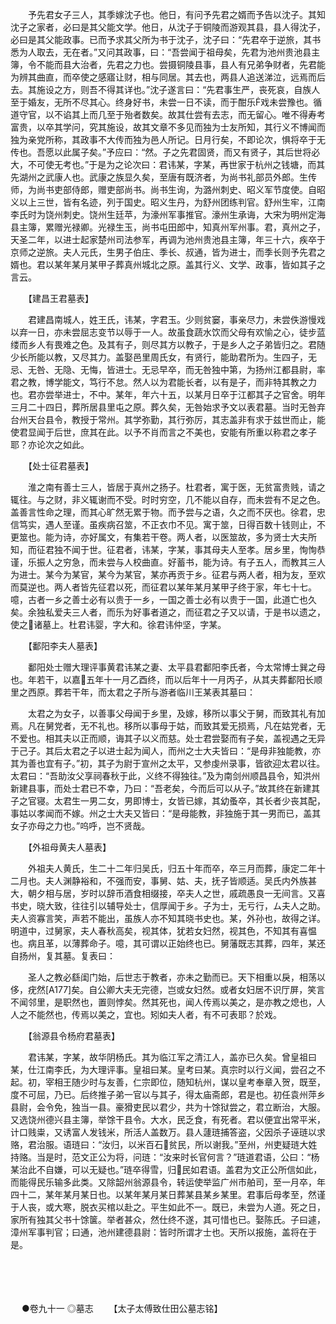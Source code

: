 <!-- { "loadSidebar": true } -->
　　予先君女子三人，其季嫁沈子也。他日，有问予先君之婿而予告以沈子。其知沈子之家者，必曰是其父能文学。他日，从沈子于铜陵而游观其县，县人得沈子，必曰是其父能政事。已而予求其父所为书于沈子，沈子曰：“先君卒于逆旅，其书悉为人取去，无在者。”又问其政事，曰：“吾尝闻于祖母矣，先君为池州贵池县主簿，令不能而县大治者，先君之力也。尝摄铜陵县事，县人有兄弟争财者，先君能为辨其曲直，而卒使之感寤让财，相与同居。其去也，两县人追送涕泣，远焉而后去。其施设之方，则吾不得其详也。”沈子遂言曰：“先君事生严，丧死哀，自族人至于婚友，无所不尽其心。终身好书，未尝一日不读，而于酣乐戏未尝豫也。循道守官，以不谄其上而几至于殆者数矣。故其仕尝有去志，而无留心。唯不得寿考富贵，以卒其学问，究其施设，故其文章不多见而独为士友所知，其行义不博闻而独为亲党所称，其政事不大传而独为邑人所记。日月行矣，不即论次，惧将卒于无传也。吾愿以此属子矣。”予应曰：“然。子之先君固贤，而又有贤子，其后世将必大，不可使无考也。”于是为之论次曰：君讳某，字某，再世家于杭州之钱塘，而其先湖州之武康人也。武康之族显久矣，至唐有既济者，为尚书礼部员外郎。生传师，为尚书吏部侍郎，赠吏部尚书。尚书生询，为潞州刺史、昭义军节度使。自昭义以上三世，皆有名迹，列于国史。昭义生丹，为舒州团练判官。舒州生牢，江南李氏时为饶州刺史。饶州生廷苹，为濠州军事推官。濠州生承诲，大宋为明州定海县主簿，累赠光禄卿。光禄生玉，尚书屯田郎中，知真州军州事。君，真州之子，天圣二年，以进士起家楚州司法参军，再调为池州贵池县主簿，年三十六，疾卒于京师之逆旅。夫人元氏，生男子伯庄、季长、叔通，皆为进士，而季长则予先君之婿也。君以某年某月某甲子葬真州城北之原。盖其行义、文学、政事，皆如其子之言云。

　　【建昌王君墓表】

　　君建昌南城人，姓王氏，讳某，字君玉。少则贫窭，事亲尽力，未尝佚游慢戏以弃一日，亦未尝屈志变节以辱于一人。故虽食蔬水饮而父母有欢愉之心，徒步蓝缕而乡人有畏难之色。及其有子，则尽其方以教子，于是乡人之子弟皆归之。君随少长所能以教，又尽其力。盖娶邑里周氏女，有贤行，能助君所为。生四子，无忌、无咎、无隐、无悔，皆进士。无忌早卒，而无咎独中第，为扬州江都县尉，率君之教，博学能文，笃行不怠。然人以为君能长者，以有是子，而非特其教之力也。君亦尝举进士，不中。某年，年六十五，以某月日卒于江都其子之官舍。明年三月二十四日，葬所居县里屯之原。葬久矣，无咎始求予文以表君墓。当时无咎弃台州天台县令，教授于常州。其学弥勤，其行弥厉，其志盖非有求于兹世而止，能使君显闻于后世，庶其在此。以予不肖而言之不美也，安能有所重以称君之孝子耶？亦论次之如此。

　　【处士征君墓表】

　　淮之南有善士三人，皆居于真州之扬子。杜君者，寓于医，无贫富贵贱，请之辄往。与之财，非义辄谢而不受。时时穷空，几不能以自存，而未尝有不足之色。盖善言性命之理，而其心旷然无累于物。而予尝与之语，久之而不厌也。徐君，忠信笃实，遇人至谨。虽疾病召筮，不正衣巾不见。寓于筮，日得百数十钱则止，不更筮也。能为诗，亦好属文，有集若干卷。两人者，以医筮故，多为贤士大夫所知，而征君独不闻于世。征君者，讳某，字某，事其母夫人至孝。居乡里，恂恂恭谨，乐振人之穷急，而未尝与人校曲直。好蓄书，能为诗。有子五人，而教其三人为进士。某今为某官，某今为某官，某亦再贡于乡。征君与两人者，相为友，至欢而莫逆也。两人者皆先征君以死，而征君以某年某月某甲子终于家，年七十七。噫，古者一乡之善士必有以贵于一乡，一国之善士必有以贵于一国，此道亡也久矣。余独私爱夫三人者，而乐为好事者道之，而征君之子又以请，于是书以遗之，使之诸墓上。杜君讳婴，字大和。徐君讳仲坚，字某。

　　【鄱阳李夫人墓表】

　　鄱阳处士赠大理评事黄君讳某之妻、太平县君鄱阳李氏者，今太常博士巽之母也。年若干，以嘉五年十一月乙酉终，而以后年十一月丙子，从其夫葬鄱阳长顺里之西原。葬若干年，而太君之子所与游者临川王某表其墓曰：

　　太君之为女子，以善事父母闻于乡里，及嫁，移所以事父于舅，而致其礼有加焉。凡在舅党者，无不礼也。移所以事母于姑，而致其爱无损焉，凡在姑党者，无不爱也。相其夫以正而顺，诲其子以义而慈。处士君尝娶而有子矣，盖视遇之无异于己子。其后太君之子以进士起为闻人，而州之士大夫皆曰：“是母非独能教，亦其为善也宜有子。”初，其子为尉于宣州之太平，又参虔州录事，皆欲迎太君以往。太君曰：“吾助汝父享祠春秋于此，义终不得独往。”及为南剑州顺昌县令，知洪州新建县事，而处士君已不幸，乃曰：“吾老矣，今而后可以从子。”故其终在新建其子之官寝。太君生一男二女，男即博士，女皆已嫁，其幼蚤卒，其长者少丧其配，事姑以孝闻而不嫁。州之士大夫又皆曰：“是母能教，非独施于其一男而已，盖其女子亦母之力也。”呜呼，岂不贤哉。

　　【外祖母黄夫人墓表】

　　外祖夫人黄氏，生二十二年归吴氏，归五十年而卒，卒三月而葬，康定二年十二月也。夫人渊静裕和，不强而安，事舅、姑、夫，抚子皆顺适。吴氏内外族甚大，朝夕相与居，岁时以辞币酒食相缀接，卒夫人之世，戚疏愚良一无间言。又喜书史，晓大致，往往引以辅导处士，信厚闻于乡。子为士，无亏行，ム夫人之助。夫人资寡言笑，声若不能出，虽族人亦不知其晓书史也。某，外孙也，故得之详。明道中，过舅家，夫人春秋高矣，视其体，犹若女妇然，视其色，不知其有喜愠也。病且革，以薄葬命子。噫，其可谓以正始终也已。舅藩既志其葬，四年，某还自扬州，复其墓。复表曰：

　　圣人之教必繇闺门始，后世志于教者，亦未之勤而已。天下相重以戾，相荡以侈，疣然[A177]矣。自公卿大夫无完德，岂或女妇然。或者女妇居不识厅屏，笑言不闻邻里，是职然也，置则悖矣。然其死也，闻人传焉以美之，是亦教之熄也，人人之不能然也，传焉以美之，宜也。矧如夫人者，有不可表耶？於戏。

　　【翁源县令杨府君墓表】

　　君讳某，字某，故华阴杨氏。其为临江军之清江人，盖亦已久矣。曾皇祖曰某，仕江南李氏，为大理评事。皇祖曰某。皇考曰某。真宗时以行义闻，尝召之不起。初，宰相王随少时与友善，仁宗即位，随知杭州，谋以皇考奉章入贺，既至，度不可屈，乃已。后终推子弟一官以与其子，得太庙斋郎，君是也。初任袁州萍乡县尉，会令免，独当一县。豪猾吏民以君少，共为十馀狱尝之，君立断治，大服。又选饶州德兴县主簿，举馀干县令。大水，民乏食，有死者。君以便宜出常平米，计口贱粜，又诱富人发钱米，所活人盖数万。县人蘧琏捕答盗，父因杀子诬琏以求赂，君治服。语琏曰：“汝归，以米百石贫民，所以谢我。”至州，州吏疑琏大姓持赂。当是时，范文正公为将，问琏：“汝来时长官何言？”琏道君语，公曰：“杨某治此不自嫌，可以无疑也。”琏卒得雪，归民如君语。盖君为文正公所信如此，而能得民乐输多此类。又除韶州翁源县令，转运使举监广州市舶司，至一月卒，年四十二，某年某月某日也。以某年某月某日葬某县某乡某里。君事后母孝至，然谨于人丧，或大寒，脱衣买棺以赴之。平生如此不一。既已，未尝为人道。死之日，家所有独其父书十馀箧。举者甚众，然仕终不遂，其可惜也已。娶陈氏。子曰遽，漳州军事判官；曰通，池州建德县尉：皆时所谓才士也。天所以报施，盖将在于是。 
　

　




　

　
●卷九十一
◎墓志
　　【太子太傅致仕田公墓志铭】

